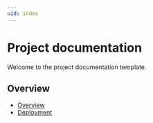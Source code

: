 ```yaml
---
uid: index
---
```


# Project documentation

Welcome to the project documentation template.

## Overview

- [Overview](xref:overview_overview)
- [Deployment](xref:deployment_deployment)
